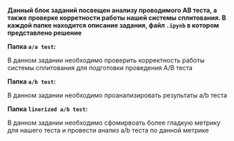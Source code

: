 **Данный блок заданий посвещен анализу проводимого АВ теста, а также проверке корретности работы нашей системы сплитования.
В каждой папке находится описание задания, файл `.ipynb` в котором представлено решение**

**Папка `a/a test`:**

В данном задании необходимо проверить корректность работы системы сплитования для подготовки проведения А/В теста

**Папка `а/b test`:**

В данном задании необходимо проанализировать результаты а/b теста

**Папка `linerized a/b test`:**

В данном задании необходимо сфомирвоать более гладкую метрику для нашего теста и провести анализ а/b теста по данной метрике
